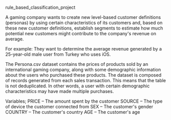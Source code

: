 rule_based_classification_project

A gaming company wants to create new level-based customer definitions (personas) by using certain characteristics of its customers and, based on these new customer definitions, establish segments to estimate how much potential new customers might contribute to the company's revenue on average. 

For example:
They want to determine the average revenue generated by a 25-year-old male user from Turkey who uses iOS.


The Persona.csv dataset contains the prices of products sold by an international gaming company, along with some demographic information about the users who purchased these products. The dataset is composed of records generated from each sales transaction. This means that the table is not deduplicated. In other words, a user with certain demographic characteristics may have made multiple purchases.


Variables;
PRICE – The amount spent by the customer
SOURCE – The type of device the customer connected from
SEX – The customer's gender
COUNTRY – The customer's country
AGE – The customer's age